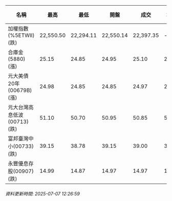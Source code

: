 | 名稱 | 最高 | 最低 | 開盤 | 成交 | 均價 | 成交金額(億) | 昨收 | 漲跌幅 | 漲跌 | 總量 | 昨量 | 振幅 |
| -------- | -------- | -------- | -------- |-------- | -------- | -------- |-------- |-------- |-------- | -------- | -------- |-------- |
|加權指數(%5ETWII) (跌)|22,550.50|22,294.11|22,550.14|22,397.35|-|1,854.11|22,547.50|0.67%|150.15|3,455,447|0|1.14%|
|合庫金(5880) (漲)|25.15|24.85|24.95|25.10|25.07|2.18|24.95|0.60%|0.15|8,701|6,674|1.20%|
|元大美債20年(00679B) (漲)|24.98|24.85|24.85|24.97|24.93|12.35|24.86|0.44%|0.11|49,533|35,441|0.52%|
|元大台灣高息低波(00713) (跌)|51.10|50.70|50.95|50.85|50.89|3.28|50.95|0.20%|0.10|6,438|5,964|0.79%|
|富邦臺灣中小(00733) (跌)|39.15|38.78|39.15|39.00|38.96|0.199|39.11|0.28%|0.11|512|637|0.95%|
|永豐優息存股(00907) (跌)|14.99|14.87|14.97|14.97|14.94|0.071|15.03|0.40%|0.06|477|683|0.80%|
###### 資料更新時間: 2025-07-07 12:26:59